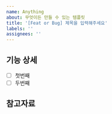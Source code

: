 ```yaml
---
name: Anything
about: 무엇이든 만들 수 있는 템플릿
title: '[Feat or Bug] 제목을 입력해주세요'
labels: ''
assignees: ''
---
```


## 기능 상세

- [ ] 첫번째
- [ ] 두번째

## 참고자료
